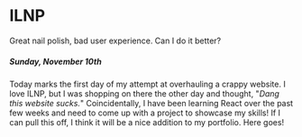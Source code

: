 # ILNP
Great nail polish, bad user experience. Can I do it better?

##### Sunday, November 10th
Today marks the first day of my attempt at overhauling a crappy website. I love ILNP, but I was shopping on there the other day and thought, "*Dang this website sucks.*" Coincidentally, I have been learning React over the past few weeks and need to come up with a project to showcase my skills! If I can pull this off, I think it will be a nice addition to my portfolio. Here goes!

